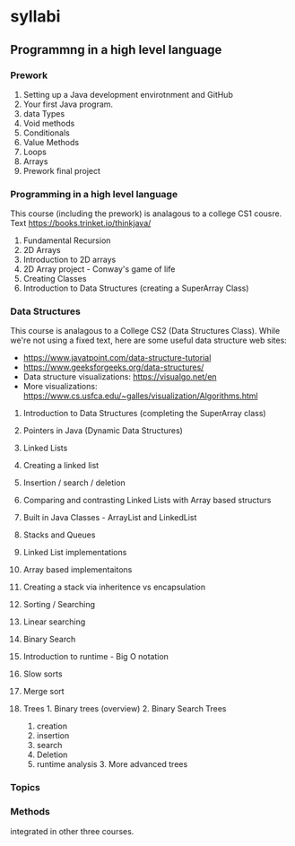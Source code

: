 # syllabi

## Programmng in a high level language

### Prework
 1. Setting up a Java development envirotnment and GitHub
 1. Your first Java program.
 1. data Types
 1. Void methods
 1. Conditionals
 1. Value Methods
 1. Loops
 1. Arrays
 1. Prework final project
 
###  Programming in a high level language
This course (including the prework) is analagous to a college CS1 cousre. 
Text https://books.trinket.io/thinkjava/

 1. Fundamental Recursion
 1. 2D Arrays
   1. Introduction to 2D arrays
   1. 2D Array project - Conway's game of life
 1. Creating Classes
 1. Introduction to Data Structures (creating a SuperArray Class)


### Data Structures

This course is analagous to a College CS2 (Data Structures Class). 
While we're not using a fixed text, here are some useful data structure web sites:
  - https://www.javatpoint.com/data-structure-tutorial
  - https://www.geeksforgeeks.org/data-structures/
  - Data structure visualizations: https://visualgo.net/en
  - More visualizations: https://www.cs.usfca.edu/~galles/visualization/Algorithms.html

  1. Introduction to Data Structures (completing the SuperArray class)
  1. Pointers in Java (Dynamic Data Structures)
  1. Linked Lists 
   1. Creating a linked list
   1. Insertion / search / deletion
   1. Comparing and contrasting Linked Lists with Array based structurs
  1. Built in Java Classes - ArrayList and LinkedList
  1. Stacks and Queues
   1. Linked List implementations
   2. Array based implementaitons
   3. Creating a stack via inheritence vs encapsulation
  1. Sorting / Searching
   1. Linear searching
   2. Binary Search
   3. Introduction to runtime - Big O notation
   4. Slow sorts
   5. Merge sort
    
  1. Trees
    1. Binary trees (overview)
    2. Binary Search Trees
      1. creation
      2. insertion
      3. search
      4. Deletion
      5. runtime analysis
    3. More advanced trees
    
### Topics

### Methods

integrated in other three courses.
